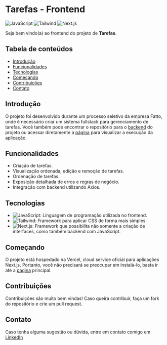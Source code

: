 # Tarefas - Frontend

![JavaScript](https://img.shields.io/badge/JavaScript--yellow) ![Tailwind](https://img.shields.io/badge/Tailwind--blue) ![Next.js](https://img.shields.io/badge/Next.js-15-black)

Seja bem vindo(a) ao frontend do projeto de **Tarefas**.

## Tabela de conteúdos

- [Introdução](#introdução)
- [Funcionalidades](#funcionalidades)
- [Tecnologias](#tecnologias)
- [Começando](#começando)
- [Contribuições](#contribuições)
- [Contato](#contato)

## Introdução

O projeto foi desenvolvido durante um processo seletivo da empresa Fatto, onde é necessário criar um sistema fullstack para gerenciamento de tarefas. Você também pode encontrar o repositório para o [backend](https://github.com/gabrieudev/tarefas-backend) do projeto ou acessar diretamente a [página](https://tarefas-fatto.vercel.app/) para visualizar a execução da aplicação.

## Funcionalidades

- Criação de tarefas.
- Visualização ordenada, edição e remoção de tarefas.
- Ordenação de tarefas.
- Exposição detalhada de erros e regras de negócio.
- Integração com backend utilizando Axios.

## Tecnologias

- ![JavaScript](https://img.shields.io/badge/JavaScript--yellow): Linguagem de programação utilizada no frontend.
- ![Tailwind](https://img.shields.io/badge/Tailwind--blue): Framework para aplicar CSS de forma mais simples.
- ![Next.js](https://img.shields.io/badge/Next.js-15-black): Framework que possibilita não somente a criação de interfaces, como também backend com JavaScript.

## Começando

O projeto está hospedado na Vercel, cloud service oficial para aplicações Next.js. Portanto, você não precisará se preocupar em instalá-lo, basta ir até a [página](https://tarefas-fatto.vercel.app/) principal.

## Contribuições

Contribuições são muito bem vindas! Caso queira contribuir, faça um fork do repositório e crie um pull request.

## Contato

Caso tenha alguma sugestão ou dúvida, entre em contato comigo em [LinkedIn](https://www.linkedin.com/in/gabrieudev)
